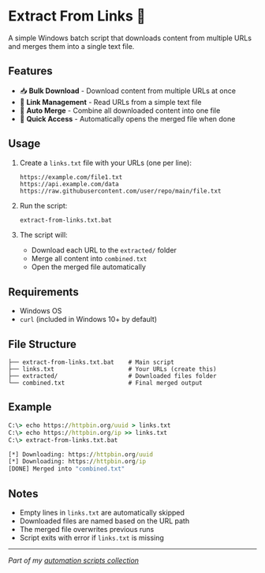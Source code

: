 # Extract From Links 🔗

A simple Windows batch script that downloads content from multiple URLs and merges them into a single text file.

## Features

- 📥 **Bulk Download** - Download content from multiple URLs at once
- 🔗 **Link Management** - Read URLs from a simple text file
- 📄 **Auto Merge** - Combine all downloaded content into one file
- 🚀 **Quick Access** - Automatically opens the merged file when done

## Usage

1. Create a `links.txt` file with your URLs (one per line):
   ```
   https://example.com/file1.txt
   https://api.example.com/data
   https://raw.githubusercontent.com/user/repo/main/file.txt
   ```

2. Run the script:
   ```cmd
   extract-from-links.txt.bat
   ```

3. The script will:
   - Download each URL to the `extracted/` folder
   - Merge all content into `combined.txt`
   - Open the merged file automatically

## Requirements

- Windows OS
- `curl` (included in Windows 10+ by default)

## File Structure

```
├── extract-from-links.txt.bat    # Main script
├── links.txt                     # Your URLs (create this)
├── extracted/                    # Downloaded files folder
└── combined.txt                  # Final merged output
```

## Example

```cmd
C:\> echo https://httpbin.org/uuid > links.txt
C:\> echo https://httpbin.org/ip >> links.txt
C:\> extract-from-links.txt.bat

[*] Downloading: https://httpbin.org/uuid
[*] Downloading: https://httpbin.org/ip
[DONE] Merged into "combined.txt"
```

## Notes

- Empty lines in `links.txt` are automatically skipped
- Downloaded files are named based on the URL path
- The merged file overwrites previous runs
- Script exits with error if `links.txt` is missing

---

*Part of my [automation scripts collection](https://github.com/rishabhkrmahato/a-noob-geek-pc-stuff)*